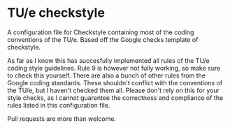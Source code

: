 # TU/e checkstyle
A configuration file for Checkstyle containing most of the coding conventions of the TU/e. Based off the Google checks template of checkstyle.


As far as I know this has succesfully implemented all rules of the TU/e coding style guidelines. Rule 9 is however not fully working, so make sure to check this yourself. There are also a bunch of other rules from the Google coding standards. These shouldn't conflict with the conventions of the TU/e, but I haven't checked them all.
Please don't rely on this for your style checks, as I cannot guarentee the correctness and compliance of the rules listed in this configuration file.

Pull requests are more than welcome.
